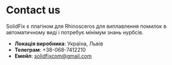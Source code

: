 # Contact us

SolidFix є плагіном для Rhinosceros для виплавлення помилок в автоматичному виді і потребує мінімум знань нурбсів.  

- **Локація виробника**: Україна, Львів 
- **Телеграм**: +38-068-7412210 
- **Емейл**: solidfixcom@gmail.com